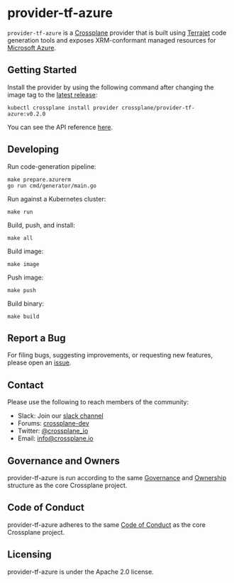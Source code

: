 # provider-tf-azure

`provider-tf-azure` is a [Crossplane](https://crossplane.io/) provider that is
built using [Terrajet](https://github.com/crossplane-contrib/terrajet) code
generation tools and exposes XRM-conformant managed resources for
[Microsoft Azure](https://azure.microsoft.com/).

## Getting Started

Install the provider by using the following command after changing the image tag
to the [latest release](https://github.com/crossplane-contrib/provider-tf-azure/releases):
```
kubectl crossplane install provider crossplane/provider-tf-azure:v0.2.0
```

You can see the API reference [here](https://doc.crds.dev/github.com/crossplane-contrib/provider-tf-azure).

## Developing

Run code-generation pipeline:
```console
make prepare.azurerm
go run cmd/generator/main.go
```

Run against a Kubernetes cluster:

```console
make run
```

Build, push, and install:

```console
make all
```

Build image:

```console
make image
```

Push image:

```console
make push
```

Build binary:

```console
make build
```

## Report a Bug

For filing bugs, suggesting improvements, or requesting new features, please
open an [issue](https://github.com/crossplane/provider-tf-azure/issues).

## Contact

Please use the following to reach members of the community:

* Slack: Join our [slack channel](https://slack.crossplane.io)
* Forums:
  [crossplane-dev](https://groups.google.com/forum/#!forum/crossplane-dev)
* Twitter: [@crossplane_io](https://twitter.com/crossplane_io)
* Email: [info@crossplane.io](mailto:info@crossplane.io)

## Governance and Owners

provider-tf-azure is run according to the same
[Governance](https://github.com/crossplane/crossplane/blob/master/GOVERNANCE.md)
and [Ownership](https://github.com/crossplane/crossplane/blob/master/OWNERS.md)
structure as the core Crossplane project.

## Code of Conduct

provider-tf-azure adheres to the same [Code of
Conduct](https://github.com/crossplane/crossplane/blob/master/CODE_OF_CONDUCT.md)
as the core Crossplane project.

## Licensing

provider-tf-azure is under the Apache 2.0 license.
